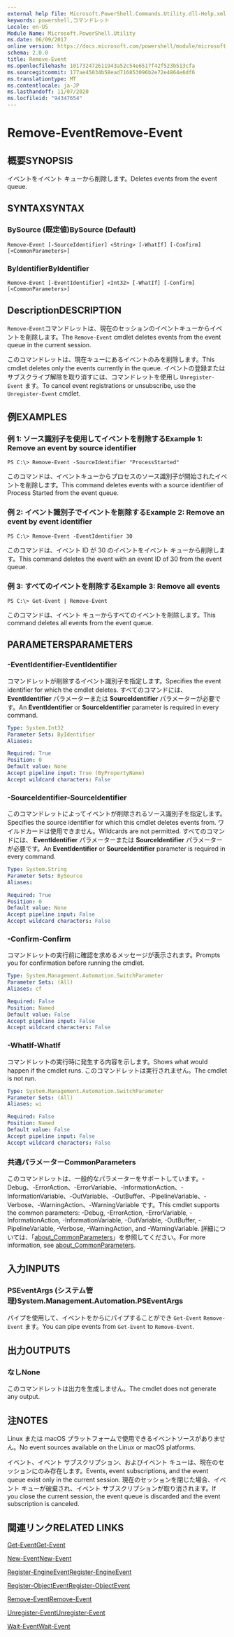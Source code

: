 ```yaml
---
external help file: Microsoft.PowerShell.Commands.Utility.dll-Help.xml
keywords: powershell,コマンドレット
Locale: en-US
Module Name: Microsoft.PowerShell.Utility
ms.date: 06/09/2017
online version: https://docs.microsoft.com/powershell/module/microsoft.powershell.utility/remove-event?view=powershell-7.1&WT.mc_id=ps-gethelp
schema: 2.0.0
title: Remove-Event
ms.openlocfilehash: 101732472611943a52c54e6517f42f523b513cfa
ms.sourcegitcommit: 177ae45034b58ead716853096b2e72e4864e6df6
ms.translationtype: MT
ms.contentlocale: ja-JP
ms.lasthandoff: 11/07/2020
ms.locfileid: "94347654"
---
```

# <span data-ttu-id="1f24f-103">Remove-Event</span><span class="sxs-lookup"><span data-stu-id="1f24f-103">Remove-Event</span></span>

## <span data-ttu-id="1f24f-104">概要</span><span class="sxs-lookup"><span data-stu-id="1f24f-104">SYNOPSIS</span></span>
<span data-ttu-id="1f24f-105">イベントをイベント キューから削除します。</span><span class="sxs-lookup"><span data-stu-id="1f24f-105">Deletes events from the event queue.</span></span>

## <span data-ttu-id="1f24f-106">SYNTAX</span><span class="sxs-lookup"><span data-stu-id="1f24f-106">SYNTAX</span></span>

### <span data-ttu-id="1f24f-107">BySource (既定値)</span><span class="sxs-lookup"><span data-stu-id="1f24f-107">BySource (Default)</span></span>

```
Remove-Event [-SourceIdentifier] <String> [-WhatIf] [-Confirm] [<CommonParameters>]
```

### <span data-ttu-id="1f24f-108">ByIdentifier</span><span class="sxs-lookup"><span data-stu-id="1f24f-108">ByIdentifier</span></span>

```
Remove-Event [-EventIdentifier] <Int32> [-WhatIf] [-Confirm] [<CommonParameters>]
```

## <span data-ttu-id="1f24f-109">Description</span><span class="sxs-lookup"><span data-stu-id="1f24f-109">DESCRIPTION</span></span>

<span data-ttu-id="1f24f-110">`Remove-Event`コマンドレットは、現在のセッションのイベントキューからイベントを削除します。</span><span class="sxs-lookup"><span data-stu-id="1f24f-110">The `Remove-Event` cmdlet deletes events from the event queue in the current session.</span></span>

<span data-ttu-id="1f24f-111">このコマンドレットは、現在キューにあるイベントのみを削除します。</span><span class="sxs-lookup"><span data-stu-id="1f24f-111">This cmdlet deletes only the events currently in the queue.</span></span> <span data-ttu-id="1f24f-112">イベントの登録またはサブスクライブ解除を取り消すには、コマンドレットを使用し `Unregister-Event` ます。</span><span class="sxs-lookup"><span data-stu-id="1f24f-112">To cancel event registrations or unsubscribe, use the `Unregister-Event` cmdlet.</span></span>

## <span data-ttu-id="1f24f-113">例</span><span class="sxs-lookup"><span data-stu-id="1f24f-113">EXAMPLES</span></span>

### <span data-ttu-id="1f24f-114">例 1: ソース識別子を使用してイベントを削除する</span><span class="sxs-lookup"><span data-stu-id="1f24f-114">Example 1: Remove an event by source identifier</span></span>

```
PS C:\> Remove-Event -SourceIdentifier "ProcessStarted"
```

<span data-ttu-id="1f24f-115">このコマンドは、イベントキューからプロセスのソース識別子が開始されたイベントを削除します。</span><span class="sxs-lookup"><span data-stu-id="1f24f-115">This command deletes events with a source identifier of Process Started from the event queue.</span></span>

### <span data-ttu-id="1f24f-116">例 2: イベント識別子でイベントを削除する</span><span class="sxs-lookup"><span data-stu-id="1f24f-116">Example 2: Remove an event by event identifier</span></span>

```
PS C:\> Remove-Event -EventIdentifier 30
```

<span data-ttu-id="1f24f-117">このコマンドは、イベント ID が 30 のイベントをイベント キューから削除します。</span><span class="sxs-lookup"><span data-stu-id="1f24f-117">This command deletes the event with an event ID of 30 from the event queue.</span></span>

### <span data-ttu-id="1f24f-118">例 3: すべてのイベントを削除する</span><span class="sxs-lookup"><span data-stu-id="1f24f-118">Example 3: Remove all events</span></span>

```
PS C:\> Get-Event | Remove-Event
```

<span data-ttu-id="1f24f-119">このコマンドは、イベント キューからすべてのイベントを削除します。</span><span class="sxs-lookup"><span data-stu-id="1f24f-119">This command deletes all events from the event queue.</span></span>

## <span data-ttu-id="1f24f-120">PARAMETERS</span><span class="sxs-lookup"><span data-stu-id="1f24f-120">PARAMETERS</span></span>

### <span data-ttu-id="1f24f-121">-EventIdentifier</span><span class="sxs-lookup"><span data-stu-id="1f24f-121">-EventIdentifier</span></span>

<span data-ttu-id="1f24f-122">コマンドレットが削除するイベント識別子を指定します。</span><span class="sxs-lookup"><span data-stu-id="1f24f-122">Specifies the event identifier for which the cmdlet deletes.</span></span> <span data-ttu-id="1f24f-123">すべてのコマンドには、 **EventIdentifier** パラメーターまたは **SourceIdentifier** パラメーターが必要です。</span><span class="sxs-lookup"><span data-stu-id="1f24f-123">An **EventIdentifier** or **SourceIdentifier** parameter is required in every command.</span></span>

```yaml
Type: System.Int32
Parameter Sets: ByIdentifier
Aliases:

Required: True
Position: 0
Default value: None
Accept pipeline input: True (ByPropertyName)
Accept wildcard characters: False
```

### <span data-ttu-id="1f24f-124">-SourceIdentifier</span><span class="sxs-lookup"><span data-stu-id="1f24f-124">-SourceIdentifier</span></span>

<span data-ttu-id="1f24f-125">このコマンドレットによってイベントが削除されるソース識別子を指定します。</span><span class="sxs-lookup"><span data-stu-id="1f24f-125">Specifies the source identifier for which this cmdlet deletes events from.</span></span> <span data-ttu-id="1f24f-126">ワイルドカードは使用できません。</span><span class="sxs-lookup"><span data-stu-id="1f24f-126">Wildcards are not permitted.</span></span> <span data-ttu-id="1f24f-127">すべてのコマンドには、 **EventIdentifier** パラメーターまたは **SourceIdentifier** パラメーターが必要です。</span><span class="sxs-lookup"><span data-stu-id="1f24f-127">An **EventIdentifier** or **SourceIdentifier** parameter is required in every command.</span></span>

```yaml
Type: System.String
Parameter Sets: BySource
Aliases:

Required: True
Position: 0
Default value: None
Accept pipeline input: False
Accept wildcard characters: False
```

### <span data-ttu-id="1f24f-128">-Confirm</span><span class="sxs-lookup"><span data-stu-id="1f24f-128">-Confirm</span></span>

<span data-ttu-id="1f24f-129">コマンドレットの実行前に確認を求めるメッセージが表示されます。</span><span class="sxs-lookup"><span data-stu-id="1f24f-129">Prompts you for confirmation before running the cmdlet.</span></span>

```yaml
Type: System.Management.Automation.SwitchParameter
Parameter Sets: (All)
Aliases: cf

Required: False
Position: Named
Default value: False
Accept pipeline input: False
Accept wildcard characters: False
```

### <span data-ttu-id="1f24f-130">-WhatIf</span><span class="sxs-lookup"><span data-stu-id="1f24f-130">-WhatIf</span></span>

<span data-ttu-id="1f24f-131">コマンドレットの実行時に発生する内容を示します。</span><span class="sxs-lookup"><span data-stu-id="1f24f-131">Shows what would happen if the cmdlet runs.</span></span> <span data-ttu-id="1f24f-132">このコマンドレットは実行されません。</span><span class="sxs-lookup"><span data-stu-id="1f24f-132">The cmdlet is not run.</span></span>

```yaml
Type: System.Management.Automation.SwitchParameter
Parameter Sets: (All)
Aliases: wi

Required: False
Position: Named
Default value: False
Accept pipeline input: False
Accept wildcard characters: False
```

### <span data-ttu-id="1f24f-133">共通パラメーター</span><span class="sxs-lookup"><span data-stu-id="1f24f-133">CommonParameters</span></span>

<span data-ttu-id="1f24f-134">このコマンドレットは、一般的なパラメーターをサポートしています。-Debug、-ErrorAction、-ErrorVariable、-InformationAction、-InformationVariable、-OutVariable、-OutBuffer、-PipelineVariable、-Verbose、-WarningAction、-WarningVariable です。</span><span class="sxs-lookup"><span data-stu-id="1f24f-134">This cmdlet supports the common parameters: -Debug, -ErrorAction, -ErrorVariable, -InformationAction, -InformationVariable, -OutVariable, -OutBuffer, -PipelineVariable, -Verbose, -WarningAction, and -WarningVariable.</span></span> <span data-ttu-id="1f24f-135">詳細については、「[about_CommonParameters](https://go.microsoft.com/fwlink/?LinkID=113216)」を参照してください。</span><span class="sxs-lookup"><span data-stu-id="1f24f-135">For more information, see [about_CommonParameters](https://go.microsoft.com/fwlink/?LinkID=113216).</span></span>

## <span data-ttu-id="1f24f-136">入力</span><span class="sxs-lookup"><span data-stu-id="1f24f-136">INPUTS</span></span>

### <span data-ttu-id="1f24f-137">PSEventArgs (システム管理)</span><span class="sxs-lookup"><span data-stu-id="1f24f-137">System.Management.Automation.PSEventArgs</span></span>

<span data-ttu-id="1f24f-138">パイプを使用して、イベントをからにパイプすることができ `Get-Event` `Remove-Event` ます。</span><span class="sxs-lookup"><span data-stu-id="1f24f-138">You can pipe events from `Get-Event` to `Remove-Event`.</span></span>

## <span data-ttu-id="1f24f-139">出力</span><span class="sxs-lookup"><span data-stu-id="1f24f-139">OUTPUTS</span></span>

### <span data-ttu-id="1f24f-140">なし</span><span class="sxs-lookup"><span data-stu-id="1f24f-140">None</span></span>

<span data-ttu-id="1f24f-141">このコマンドレットは出力を生成しません。</span><span class="sxs-lookup"><span data-stu-id="1f24f-141">The cmdlet does not generate any output.</span></span>

## <span data-ttu-id="1f24f-142">注</span><span class="sxs-lookup"><span data-stu-id="1f24f-142">NOTES</span></span>

<span data-ttu-id="1f24f-143">Linux または macOS プラットフォームで使用できるイベントソースがありません。</span><span class="sxs-lookup"><span data-stu-id="1f24f-143">No event sources available on the Linux or macOS platforms.</span></span>

<span data-ttu-id="1f24f-144">イベント、イベント サブスクリプション、およびイベント キューは、現在のセッションにのみ存在します。</span><span class="sxs-lookup"><span data-stu-id="1f24f-144">Events, event subscriptions, and the event queue exist only in the current session.</span></span> <span data-ttu-id="1f24f-145">現在のセッションを閉じた場合、イベント キューが破棄され、イベント サブスクリプションが取り消されます。</span><span class="sxs-lookup"><span data-stu-id="1f24f-145">If you close the current session, the event queue is discarded and the event subscription is canceled.</span></span>

## <span data-ttu-id="1f24f-146">関連リンク</span><span class="sxs-lookup"><span data-stu-id="1f24f-146">RELATED LINKS</span></span>

[<span data-ttu-id="1f24f-147">Get-Event</span><span class="sxs-lookup"><span data-stu-id="1f24f-147">Get-Event</span></span>](Get-Event.md)

[<span data-ttu-id="1f24f-148">New-Event</span><span class="sxs-lookup"><span data-stu-id="1f24f-148">New-Event</span></span>](New-Event.md)

[<span data-ttu-id="1f24f-149">Register-EngineEvent</span><span class="sxs-lookup"><span data-stu-id="1f24f-149">Register-EngineEvent</span></span>](Register-EngineEvent.md)

[<span data-ttu-id="1f24f-150">Register-ObjectEvent</span><span class="sxs-lookup"><span data-stu-id="1f24f-150">Register-ObjectEvent</span></span>](Register-ObjectEvent.md)

[<span data-ttu-id="1f24f-151">Remove-Event</span><span class="sxs-lookup"><span data-stu-id="1f24f-151">Remove-Event</span></span>](Remove-Event.md)

[<span data-ttu-id="1f24f-152">Unregister-Event</span><span class="sxs-lookup"><span data-stu-id="1f24f-152">Unregister-Event</span></span>](Unregister-Event.md)

[<span data-ttu-id="1f24f-153">Wait-Event</span><span class="sxs-lookup"><span data-stu-id="1f24f-153">Wait-Event</span></span>](Wait-Event.md)
